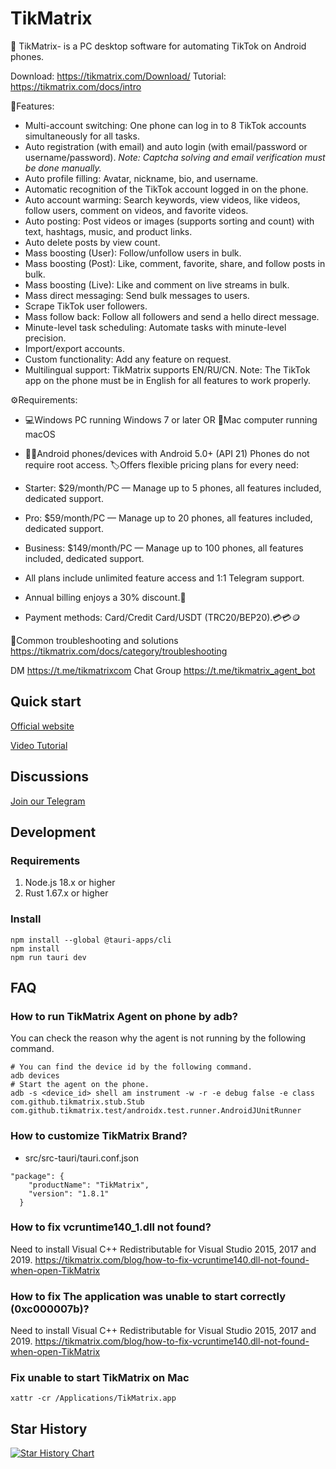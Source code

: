 # TikMatrix

📱 TikMatrix- is a PC desktop software for automating TikTok on Android phones.

Download: <https://tikmatrix.com/Download/>
Tutorial: <https://tikmatrix.com/docs/intro>

💪Features:

- Multi-account switching: One phone can log in to 8 TikTok accounts simultaneously for all tasks.
- Auto registration (with email) and auto login (with email/password or username/password). *Note: Captcha solving and email verification must be done manually.*
- Auto profile filling: Avatar, nickname, bio, and username.
- Automatic recognition of the TikTok account logged in on the phone.
- Auto account warming: Search keywords, view videos, like videos, follow users, comment on videos, and favorite videos.
- Auto posting: Post videos or images (supports sorting and count) with text, hashtags, music, and product links.
- Auto delete posts by view count.
- Mass boosting (User): Follow/unfollow users in bulk.
- Mass boosting (Post): Like, comment, favorite, share, and follow posts in bulk.
- Mass boosting (Live): Like and comment on live streams in bulk.
- Mass direct messaging: Send bulk messages to users.
- Scrape TikTok user followers.
- Mass follow back: Follow all followers and send a hello direct message.
- Minute-level task scheduling: Automate tasks with minute-level precision.
- Import/export accounts.
- Custom functionality: Add any feature on request.
- Multilingual support: TikMatrix supports EN/RU/CN.
Note: The TikTok app on the phone must be in English for all features to work properly.

⚙️Requirements:

- 💻Windows PC running Windows 7 or later OR 📱Mac computer running macOS
- 🤖📱Android phones/devices with Android 5.0+ (API 21) Phones do not require root access.
🏷Offers flexible pricing plans for every need:

- Starter: $29/month/PC — Manage up to 5 phones, all features included, dedicated support.
- Pro: $59/month/PC — Manage up to 20 phones, all features included, dedicated support.
- Business: $149/month/PC — Manage up to 100 phones, all features included, dedicated support.

- All plans include unlimited feature access and 1:1 Telegram support.
- Annual billing enjoys a 30% discount.🔣
- Payment methods: Card/Credit Card/USDT (TRC20/BEP20).💳💳🪙

🔧Common troubleshooting and solutions
<https://tikmatrix.com/docs/category/troubleshooting>

DM <https://t.me/tikmatrixcom>
Chat Group <https://t.me/tikmatrix_agent_bot>

## Quick start

[Official website](https://www.tikmatrix.com)

[Video Tutorial](https://www.youtube.com/@tikmatrix)

## Discussions

[Join our Telegram](https://t.me/tikmatrix_agent_bot)

## Development

### Requirements

1. Node.js 18.x or higher
2. Rust 1.67.x or higher

### Install

```shell
npm install --global @tauri-apps/cli
npm install
npm run tauri dev
```

## FAQ

### How to run TikMatrix Agent on phone by adb?

You can check the reason why the agent is not running by the following command.

```shell
# You can find the device id by the following command.
adb devices
# Start the agent on the phone.
adb -s <device_id> shell am instrument -w -r -e debug false -e class com.github.tikmatrix.stub.Stub com.github.tikmatrix.test/androidx.test.runner.AndroidJUnitRunner
```

### How to customize TikMatrix Brand?

- src/src-tauri/tauri.conf.json

```shell
"package": {
    "productName": "TikMatrix",
    "version": "1.8.1"
  }
```

### How to fix vcruntime140_1.dll not found?

Need to install Visual C++ Redistributable for Visual Studio 2015, 2017 and 2019.
<https://tikmatrix.com/blog/how-to-fix-vcruntime140.dll-not-found-when-open-TikMatrix>

### How to fix The application was unable to start correctly (0xc000007b)?

Need to install Visual C++ Redistributable for Visual Studio 2015, 2017 and 2019.
<https://tikmatrix.com/blog/how-to-fix-vcruntime140.dll-not-found-when-open-TikMatrix>

### Fix unable to start TikMatrix on Mac

```shell
xattr -cr /Applications/TikMatrix.app
```

## Star History

[![Star History Chart](https://api.star-history.com/svg?repos=tikmatrix/tiktok-matrix&type=Date)](https://star-history.com/#tikmatrix/tiktok-matrix&Date)

